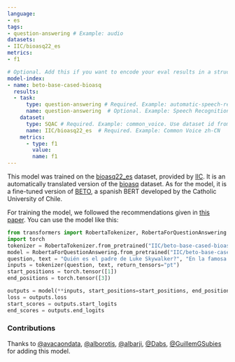 ```yaml
---
language:
- es
tags:
- question-answering # Example: audio
datasets:
- IIC/bioasq22_es
metrics:
- f1

# Optional. Add this if you want to encode your eval results in a structured way.
model-index:
- name: beto-base-cased-bioasq
  results:
  - task: 
      type: question-answering # Required. Example: automatic-speech-recognition
      name: question-answering  # Optional. Example: Speech Recognition
    dataset:
      type: SQAC # Required. Example: common_voice. Use dataset id from https://hf.co/datasets
      name: IIC/bioasq22_es  # Required. Example: Common Voice zh-CN
    metrics:
      - type: f1
        value: 
        name: f1
---
```

This model was trained on the [bioasq22_es](https://huggingface.co/datasets/IIC/bioasq22_es) dataset, provided by [IIC](https://www.iic.uam.es/). It is an automatically translated version of the [bioasq](https://huggingface.co/datasets/kroshan/BioASQ) dataset. As for the model, it is a fine-tuned version of [BETO](https://github.com/dccuchile/beto), a spanish BERT developed by the Catholic University of Chile.

For training the model, we followed the recommendations given in [this paper](https://arxiv.org/abs/2107.07253). 
You can use the model like this:
```python
from transformers import RobertaTokenizer, RobertaForQuestionAnswering
import torch
tokenizer = RobertaTokenizer.from_pretrained("IIC/beto-base-cased-bioasq")
model = RobertaForQuestionAnswering.from_pretrained("IIC/beto-base-cased-bioasq")
question, text = "Quién es el padre de Luke Skywalker?", "En la famosa película, Darth Veider le dice a Luke Skywalker aquella frase que todos recordamos: yo soy tu padre."
inputs = tokenizer(question, text, return_tensors="pt")
start_positions = torch.tensor([1])
end_positions = torch.tensor([3])

outputs = model(**inputs, start_positions=start_positions, end_positions=end_positions)
loss = outputs.loss
start_scores = outputs.start_logits
end_scores = outputs.end_logits
```

### Contributions
Thanks to [@avacaondata](https://huggingface.co/avacaondata), [@alborotis](https://huggingface.co/alborotis), [@albarji](https://huggingface.co/albarji), [@Dabs](https://huggingface.co/Dabs), [@GuillemGSubies](https://huggingface.co/GuillemGSubies) for adding this model.